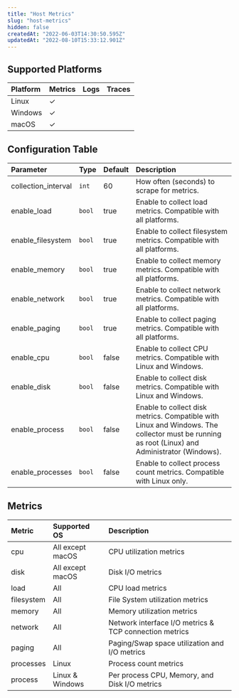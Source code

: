 ```yaml
---
title: "Host Metrics"
slug: "host-metrics"
hidden: false
createdAt: "2022-06-03T14:30:50.595Z"
updatedAt: "2022-08-10T15:33:12.901Z"
---
```

## Supported Platforms

| Platform | Metrics | Logs | Traces |
| :------- | :------ | :--- | :----- |
| Linux    | ✓       |      |        |
| Windows  | ✓       |      |        |
| macOS    | ✓       |      |        |

## Configuration Table

| Parameter           | Type   | Default | Description                                                                                                                                   |
| :------------------ | :----- | :------ | :-------------------------------------------------------------------------------------------------------------------------------------------- |
| collection_interval | `int`  | 60      | How often (seconds) to scrape for metrics.                                                                                                    |
| enable_load         | `bool` | true    | Enable to collect load metrics. Compatible with all platforms.                                                                                |
| enable_filesystem   | `bool` | true    | Enable to collect filesystem metrics. Compatible with all platforms.                                                                          |
| enable_memory       | `bool` | true    | Enable to collect memory metrics. Compatible with all platforms.                                                                              |
| enable_network      | `bool` | true    | Enable to collect network metrics. Compatible with all platforms.                                                                             |
| enable_paging       | `bool` | true    | Enable to collect paging metrics. Compatible with all platforms.                                                                              |
| enable_cpu          | `bool` | false   | Enable to collect CPU metrics. Compatible with Linux and Windows.                                                                             |
| enable_disk         | `bool` | false   | Enable to collect disk metrics. Compatible with Linux and Windows.                                                                            |
| enable_process      | `bool` | false   | Enable to collect disk metrics. Compatible with Linux and Windows. The collector must be running as root (Linux) and Administrator (Windows). |
| enable_processes    | `bool` | false   | Enable to collect process count metrics. Compatible with Linux only.                                                                          |

## Metrics

| Metric     | Supported OS     | Description                                            |
| :--------- | :--------------- | :----------------------------------------------------- |
| cpu        | All except macOS | CPU utilization metrics                                |
| disk       | All except macOS | Disk I/O metrics                                       |
| load       | All              | CPU load metrics                                       |
| filesystem | All              | File System utilization metrics                        |
| memory     | All              | Memory utilization metrics                             |
| network    | All              | Network interface I/O metrics & TCP connection metrics |
| paging     | All              | Paging/Swap space utilization and I/O metrics          |
| processes  | Linux            | Process count metrics                                  |
| process    | Linux & Windows  | Per process CPU, Memory, and Disk I/O metrics          |